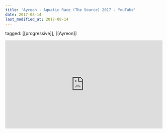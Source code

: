 ```yaml
---
title: 'Ayreon - Aquatic Race (The Source) 2017 - YouTube'
date: 2017-08-14
last_modified_at: 2017-08-14
---
```

tagged: [[progressive]], [[Ayreon]]
<iframe allow="accelerometer; autoplay; clipboard-write; encrypted-media; gyroscope; picture-in-picture" allowfullscreen="" frameborder="0" height="281" id="youtube_iframe" src="https://www.youtube.com/embed/RxMmLmd1MOo?feature=oembed&amp;enablejsapi=1&amp;origin=https://safe.txmblr.com&amp;wmode=opaque" width="500"></iframe>